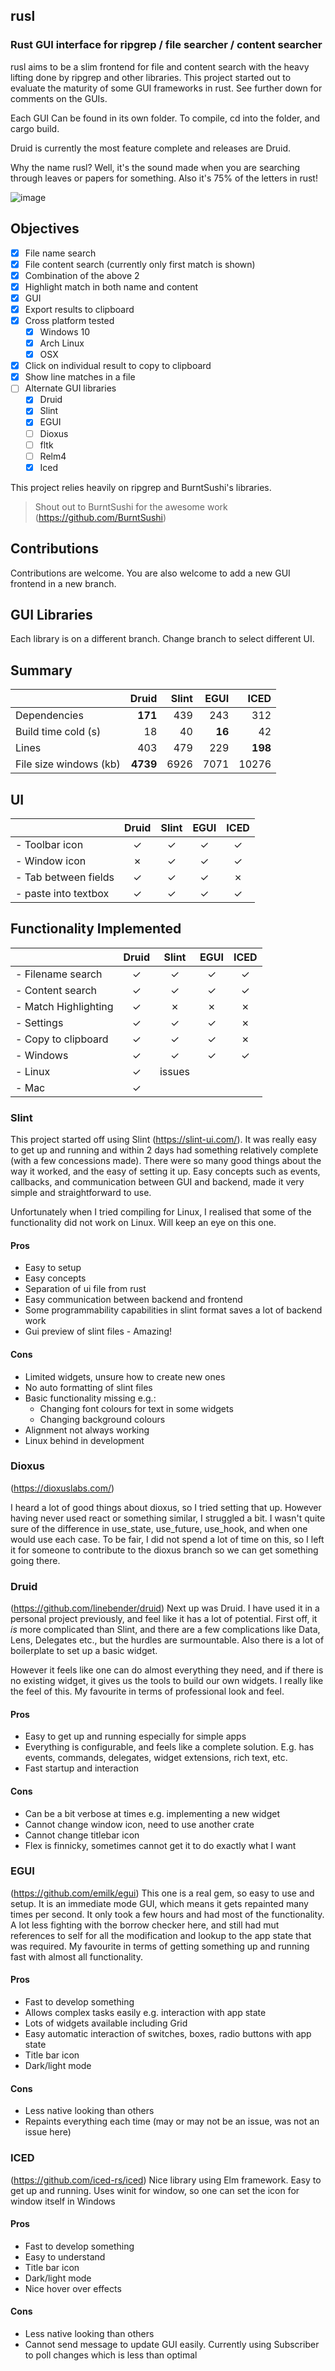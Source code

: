 ## rusl

### Rust GUI interface for ripgrep / file searcher / content searcher

rusl aims to be a slim frontend for file and content search with the heavy lifting done by ripgrep and other libraries. This project started out to evaluate the maturity of some GUI frameworks in rust. See further down for comments on the GUIs.

Each GUI Can be found in its own folder. To compile, cd into the folder, and cargo build.

Druid is currently the most feature complete and releases are Druid.

Why the name rusl? Well, it's the sound made when you are searching through leaves or papers for something. Also it's 75% of the letters in rust!

![image](https://user-images.githubusercontent.com/30464685/195122179-1786f94b-fd80-46a2-8838-806bda20ce0e.png)


## Objectives
- [X] File name search
- [X]  File content search (currently only first match is shown)
- [X] Combination of the above 2
- [X] Highlight match in both name and content
- [X] GUI
- [X] Export results to clipboard
- [X] Cross platform tested
    - [X] Windows 10
    - [X] Arch Linux
    - [X] OSX
- [X] Click on individual result to copy to clipboard
- [X] Show line matches in a file
- [ ] Alternate GUI libraries 
    - [X] Druid
    - [X] Slint
    - [X] EGUI
    - [ ] Dioxus
    - [ ] fltk
    - [ ] Relm4
    - [X] Iced

This project relies heavily on ripgrep and BurntSushi's libraries. 
> Shout out to BurntSushi for the awesome work (https://github.com/BurntSushi)  

## Contributions
Contributions are welcome. You are also welcome to add a new GUI frontend in a new branch. 

## GUI Libraries
Each library is on a different branch. Change branch to select different UI.

Summary
----------
|                       |Druid   |Slint|EGUI  |ICED   |
|-                      |---:    |----:|---:  |----:  |
|Dependencies           |**171** |439  |243   |312    |
|Build time cold (s)    |18      |40   |**16**|42     |
|Lines                  |403     |479  | 229  |**198**|
|File size windows (kb) |**4739**|6926 |7071  |10276  |

UI 
--------
|                       |Druid  |Slint  |EGUI   |ICED   |
|-                      |:-----:|:-----:|:-----:|:-----:|
| - Toolbar icon        |&check;|&check;|&check;|&check;|
| - Window icon         |&cross;|&check;|&check;|&check;| 
| - Tab between fields  |&check;|&check;|&check;|&cross;| 
| - paste into textbox  |&check;|&check;|&check;|&check;| 

Functionality Implemented 
--------
|                       |Druid  |Slint  |EGUI   |ICED   |
|-                      |:-----:|:---:  |:--:   |:---:  |
| - Filename search     |&check;|&check;|&check;|&check;|
| - Content search      |&check;|&check;|&check;|&check;| 
| - Match Highlighting  |&check;|&cross;|&cross;|&cross;| 
| - Settings            |&check;|&check;|&check;|&cross;| 
| - Copy to clipboard   |&check;|&check;|&check;|&cross;| 
| - Windows             |&check;|&check;|&check;|&check;| 
| - Linux               |&check;|issues |       |       | 
| - Mac                 |&check;|       |       |       | 



### Slint 
This project started off using Slint (https://slint-ui.com/). It was really easy to get up and running and within 2 days had something relatively complete (with a few concessions made). 
There were so many good things about the way it worked, and the easy of setting it up. Easy concepts such as events, callbacks, and communication between GUI and backend, made it very simple and straightforward to use.

Unfortunately when I tried compiling for Linux, I realised that some of the functionality did not work on Linux. 
Will keep an eye on this one.

#### Pros
- Easy to setup
- Easy concepts
- Separation of ui file from rust
- Easy communication between backend and frontend
- Some programmability capabilities in slint format saves a lot of backend work  
- Gui preview of slint files - Amazing!

#### Cons
- Limited widgets, unsure how to create new ones
- No auto formatting of slint files
- Basic functionality missing e.g.:
    - Changing font colours for text in some widgets
    - Changing background colours
- Alignment not always working
- Linux behind in development

### Dioxus 
(https://dioxuslabs.com/)

I heard a lot of good things about dioxus, so I tried setting that up. However having never used react or something similar, I struggled a bit. I wasn't quite sure of the difference in use_state, use_future, use_hook, and when one would use each case.
To be fair, I did not spend a lot of time on this, so I left it for someone to contribute to the dioxus branch so we can get something going there. 


### Druid
(https://github.com/linebender/druid)
Next up was Druid. I have used it in a personal project previously, and feel like it has a lot of potential. First off, it *is* more complicated than Slint, and there are a few complications like Data, Lens, Delegates etc., but the hurdles are surmountable. Also there is a lot of boilerplate to set up a basic widget.

However it feels like one can do almost everything they need, and if there is no existing widget, it gives us the tools to build our own widgets.
I really like the feel of this.
My favourite in terms of professional look and feel.

#### Pros
- Easy to get up and running especially for simple apps
- Everything is configurable, and feels like a complete solution. E.g. has events, commands, delegates, widget extensions, rich text, etc.
- Fast startup and interaction

#### Cons
- Can be a bit verbose at times e.g. implementing a new widget
- Cannot change window icon, need to use another crate
- Cannot change titlebar icon
- Flex is finnicky, sometimes cannot get it to do exactly what I want


### EGUI
(https://github.com/emilk/egui)
This one is a real gem, so easy to use and setup. It is an immediate mode GUI, which means it gets repainted many times per second. It only took a few hours and had most of the functionality.
A lot less fighting with the borrow checker here, and still had mut references to self for all the modification and lookup to the app state that was required.
My favourite in terms of getting something up and running fast with almost all functionality.

#### Pros
- Fast to develop something
- Allows complex tasks easily e.g. interaction with app state
- Lots of widgets available including Grid
- Easy automatic interaction of switches, boxes, radio buttons with app state
- Title bar icon
- Dark/light mode
#### Cons
- Less native looking than others
- Repaints everything each time (may or may not be an issue, was not an issue here)


### ICED
(https://github.com/iced-rs/iced)
Nice library using Elm framework. Easy to get up and running. Uses winit for window, so one can set the icon for window itself in Windows

#### Pros
- Fast to develop something
- Easy to understand
- Title bar icon
- Dark/light mode
- Nice hover over effects
#### Cons
- Less native looking than others
- Cannot send message to update GUI easily. Currently using Subscriber to poll changes which is less than optimal
